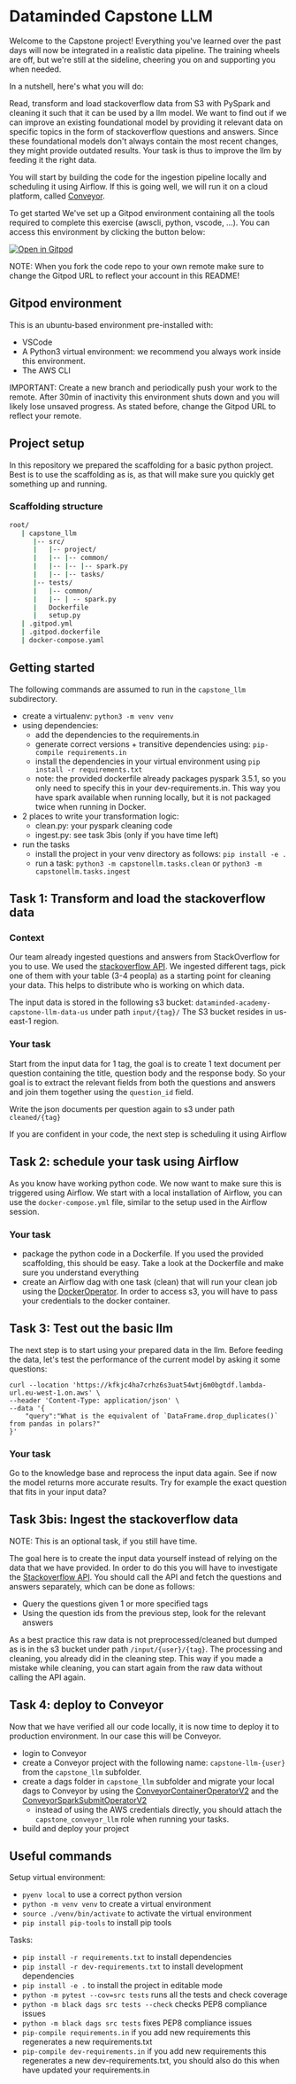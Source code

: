 # Dataminded Capstone LLM

Welcome to the Capstone project! Everything you've learned over the past days will now be integrated in a realistic data pipeline. 
The training wheels are off, but we're still at the sideline, cheering you on and supporting you when needed.

In a nutshell, here's what you will do:

Read, transform and load stackoverflow data from S3 with PySpark and cleaning it such that it can be used by a llm model.
We want to find out if we can improve an existing foundational model by providing it relevant data on specific topics in the form of stackoverflow questions and answers.
Since these foundational models don't always contain the most recent changes, they might provide outdated results. 
Your task is thus to improve the llm by feeding it the right data.

You will start by building the code for the ingestion pipeline locally and scheduling it using Airflow.
If this is going well, we will run it on a cloud platform, called [Conveyor](https://conveyordata.com/).

To get started We've set up a Gitpod environment containing all the tools required to complete this exercise (awscli, python, vscode, ...). 
You can access this environment by clicking the button below:

[![Open in Gitpod](https://gitpod.io/button/open-in-gitpod.svg)](https://gitpod.io/#https://github.com/datamindedacademy/waliens/capstone-llm)

NOTE: When you fork the code repo to your own remote make sure to change the Gitpod URL to reflect your account in this README!

## Gitpod environment
This is an ubuntu-based environment pre-installed with:

- VSCode
- A Python3 virtual environment: we recommend you always work inside this environment.
- The AWS CLI

IMPORTANT: Create a new branch and periodically push your work to the remote. 
After 30min of inactivity this environment shuts down and you will likely lose unsaved progress. 
As stated before, change the Gitpod URL to reflect your remote.

## Project setup

In this repository we prepared the scaffolding for a basic python project.
Best is to use the scaffolding as is, as that will make sure you quickly get something up and running.

### Scaffolding structure

```bash
root/
   | capstone_llm
      |-- src/
      |   |-- project/
      |   |-- |-- common/
      |   |-- |-- |-- spark.py
      |   |-- |-- tasks/
      |-- tests/
      |   |-- common/
      |   |-- | -- spark.py
      |   Dockerfile
      |   setup.py
   | .gitpod.yml
   | .gitpod.dockerfile
   | docker-compose.yaml
```
## Getting started

The following commands are assumed to run in the `capstone_llm` subdirectory.
- create a virtualenv: `python3 -m venv venv`
- using dependencies: 
  - add the dependencies to the requirements.in
  - generate correct versions + transitive dependencies using: `pip-compile requirements.in`
  - install the dependencies in your virtual environment using `pip install -r requirements.txt`
  - note: the provided dockerfile already packages pyspark 3.5.1, so you only need to specify this in your dev-requirements.in. 
    This way you have spark available when running locally, but it is not packaged twice when running in Docker.
- 2 places to write your transformation logic:
  - clean.py: your pyspark cleaning code
  - ingest.py: see task 3bis (only if you have time left)
- run the tasks
  - install the project in your venv directory as follows: `pip install -e .`
  - run a task: `python3 -m capstonellm.tasks.clean` or `python3 -m capstonellm.tasks.ingest`

## Task 1: Transform and load the stackoverflow data

### Context
Our team already ingested questions and answers from StackOverflow for you to use. 
We used the [stackoverflow API](https://api.stackexchange.com/docs).
We ingested different tags, pick one of them with your table (3-4 peopla) as a starting point for cleaning your data.
This helps to distribute who is working on which data.

The input data is stored in the following s3 bucket: `dataminded-academy-capstone-llm-data-us` under path `input/{tag}/`
The S3 bucket resides in us-east-1 region.

### Your task

Start from the input data for 1 tag, the goal is to create 1 text document per question containing the title, question body and the response body.
So your goal is to extract the relevant fields from both the questions and answers and join them together using the `question_id` field.

Write the json documents per question again to s3 under path `cleaned/{tag}`

If you are confident in your code, the next step is scheduling it using Airflow

## Task 2: schedule your task using Airflow

As you know have working python code. We now want to make sure this is triggered using Airflow.
We start with a local installation of Airflow, you can use the `docker-compose.yml` file, similar to the setup used in the Airflow session.

### Your task
- package the python code in a Dockerfile. If you used the provided scaffolding, this should be easy. Take a look at the Dockerfile and make sure you understand everything
- create an Airflow dag with one task (clean) that will run your clean job using the [DockerOperator](https://airflow.apache.org/docs/apache-airflow/1.10.9/_api/airflow/operators/docker_operator/index.html).
  In order to access s3, you will have to pass your credentials to the docker container.

## Task 3: Test out the basic llm

The next step is to start using your prepared data in the llm.
Before feeding the data, let's test the performance of the current model by asking it some questions:

```
curl --location 'https://kfkjc4ha7crhz6s3uat54wtj6m0bgtdf.lambda-url.eu-west-1.on.aws' \
--header 'Content-Type: application/json' \
--data '{
    "query":"What is the equivalent of `DataFrame.drop_duplicates()` from pandas in polars?"
}'
```

### Your task

Go to the knowledge base and reprocess the input data again.
See if now the model returns more accurate results. Try for example the exact question that fits in your input data?

## Task 3bis: Ingest the stackoverflow data
NOTE: This is an optional task, if you still have time.

The goal here is to create the input data yourself instead of relying on the data that we have provided.
In order to do this you will have to investigate the [Stackoverflow API](https://api.stackexchange.com/docs).
You should call the API and fetch the questions and answers separately, which can be done as follows:
- Query the questions given 1 or more specified tags
- Using the question ids from the previous step, look for the relevant answers

As a best practice this raw data is not preprocessed/cleaned but dumped as is in the s3 bucket under path `/input/{user}/{tag}`.
The processing and cleaning, you already did in the cleaning step. This way if you made a mistake while cleaning, you can start again from the raw data without calling the API again.

## Task 4: deploy to Conveyor
Now that we have verified all our code locally, it is now time to deploy it to production environment. 
In our case this will be Conveyor.

- login to Conveyor
- create a Conveyor project with the following name: `capstone-llm-{user}` from the `capstone_llm` subfolder.
- create a dags folder in `capstone_llm` subfolder and migrate your local dags to Conveyor by using the [ConveyorContainerOperatorV2](https://docs.conveyordata.com/technical-reference/airflow/operators/conveyor-container-operator-v2) and the [ConveyorSparkSubmitOperatorV2](https://docs.conveyordata.com/technical-reference/airflow/operators/conveyor-spark-submit-operator-v2)
  - instead of using the AWS credentials directly, you should attach the `capstone_conveyor_llm` role when running your tasks.  
- build and deploy your project

## Useful commands
Setup virtual environment:
- `pyenv local` to use a correct python version
- `python -m venv venv` to create a virtual environment
- `source ./venv/bin/activate` to activate the virtual environment
- `pip install pip-tools` to install pip tools

Tasks:
- `pip install -r requirements.txt` to install dependencies
- `pip install -r dev-requirements.txt` to install development dependencies
- `pip install -e .` to install the project in editable mode
- `python -m pytest --cov=src tests` runs all the tests and check coverage
- `python -m black dags src tests --check` checks PEP8 compliance issues
- `python -m black dags src tests` fixes PEP8 compliance issues
- `pip-compile requirements.in` if you add new requirements this regenerates a new requirements.txt
- `pip-compile dev-requirements.in` if you add new requirements this regenerates a new dev-requirements.txt, you should also do this when have updated your requirements.in
